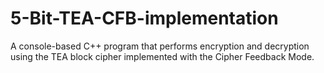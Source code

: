 # 5-Bit-TEA-CFB-implementation
A console-based C++ program that performs encryption and decryption using the TEA block cipher implemented with the Cipher Feedback Mode.
